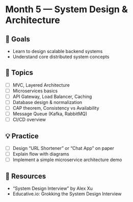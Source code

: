 # Month 5 — System Design & Architecture

## 🎯 Goals
- Learn to design scalable backend systems
- Understand core distributed system concepts

## 🧩 Topics
- [ ] MVC, Layered Architecture
- [ ] Microservices basics
- [ ] API Gateway, Load Balancer, Caching
- [ ] Database design & normalization
- [ ] CAP theorem, Consistency vs Availability
- [ ] Message Queue (Kafka, RabbitMQ)
- [ ] CI/CD overview

## 💡 Practice
- [ ] Design “URL Shortener” or “Chat App” on paper
- [ ] Explain flow with diagrams
- [ ] Implement a simple microservice architecture demo

## 📘 Resources
- “System Design Interview” by Alex Xu
- Educative.io: Grokking the System Design Interview

